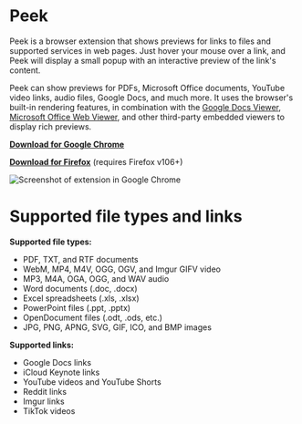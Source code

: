 # Peek

Peek is a browser extension that shows previews for links to files and supported services in web pages. Just hover your mouse over a link, and Peek will display a small popup with an interactive preview of the link's content.

Peek can show previews for PDFs, Microsoft Office documents, YouTube video links, audio files, Google Docs, and much more. It uses the browser's built-in rendering features, in combination with the [Google Docs Viewer](https://blog.poychang.net/apps/online-docs-viewer/google.html), [Microsoft Office Web Viewer](https://www.microsoft.com/en-us/microsoft-365/blog/2013/04/10/office-web-viewer-view-office-documents-in-a-browser/), and other third-party embedded viewers to display rich previews.

**[Download for Google Chrome](https://chrome.google.com/webstore/detail/peek/bfpogemllmpcpclnadighnpeeaegigjk)**

**[Download for Firefox](https://addons.mozilla.org/en-US/firefox/addon/peek-preview/)** (requires Firefox v106+)

![Screenshot of extension in Google Chrome](https://i.imgur.com/YJIFCPc.png)

# Supported file types and links

**Supported file types:**

- PDF, TXT, and RTF documents
- WebM, MP4, M4V, OGG, OGV, and Imgur GIFV video
- MP3, M4A, OGA, OGG, and WAV audio
- Word documents (.doc, .docx)
- Excel spreadsheets (.xls, .xlsx)
- PowerPoint files (.ppt, .pptx)
- OpenDocument files (.odt, .ods, etc.)
- JPG, PNG, APNG, SVG, GIF, ICO, and BMP images

**Supported links:**

- Google Docs links
- iCloud Keynote links
- YouTube videos and YouTube Shorts
- Reddit links
- Imgur links
- TikTok videos